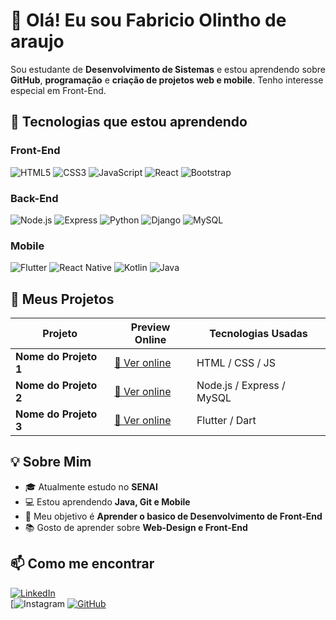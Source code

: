 # 👋 Olá! Eu sou Fabricio Olintho de araujo

Sou estudante de **Desenvolvimento de Sistemas** e estou aprendendo sobre **GitHub**, **programação** e **criação de projetos web e mobile**. Tenho interesse especial em Front-End.

## 🎯 Tecnologias que estou aprendendo

### Front-End
![HTML5](https://img.shields.io/badge/-HTML5-E34F26?style=flat-square&logo=html5&logoColor=white)
![CSS3](https://img.shields.io/badge/-CSS3-1572B6?style=flat-square&logo=css3)
![JavaScript](https://img.shields.io/badge/-JavaScript-F7DF1E?style=flat-square&logo=javascript&logoColor=black)
![React](https://img.shields.io/badge/-React-61DAFB?style=flat-square&logo=react&logoColor=black)
![Bootstrap](https://img.shields.io/badge/-Bootstrap-7952B3?style=flat-square&logo=bootstrap&logoColor=white)

### Back-End
![Node.js](https://img.shields.io/badge/-Node.js-339933?style=flat-square&logo=node.js&logoColor=white)
![Express](https://img.shields.io/badge/-Express-000000?style=flat-square&logo=express&logoColor=white)
![Python](https://img.shields.io/badge/-Python-3776AB?style=flat-square&logo=python&logoColor=white)
![Django](https://img.shields.io/badge/-Django-092E20?style=flat-square&logo=django&logoColor=white)
![MySQL](https://img.shields.io/badge/-MySQL-4479A1?style=flat-square&logo=mysql&logoColor=white)

### Mobile
![Flutter](https://img.shields.io/badge/-Flutter-02569B?style=flat-square&logo=flutter&logoColor=white)
![React Native](https://img.shields.io/badge/-React_Native-61DAFB?style=flat-square&logo=react&logoColor=black)
![Kotlin](https://img.shields.io/badge/-Kotlin-0095D5?style=flat-square&logo=kotlin&logoColor=white)
![Java](https://img.shields.io/badge/-Java-007396?style=flat-square&logo=java&logoColor=white)


## 🚀 Meus Projetos

| Projeto               | Preview Online                        | Tecnologias Usadas        |
|-----------------------|-------------------------------------|--------------------------|
| **Nome do Projeto 1** | [🔗 Ver online](https://seu-link.com) | HTML / CSS / JS          |
| **Nome do Projeto 2** | [🔗 Ver online](https://seu-link.com) | Node.js / Express / MySQL|
| **Nome do Projeto 3** | [🔗 Ver online](https://seu-link.com) | Flutter / Dart           |

## 💡 Sobre Mim

- 🎓 Atualmente estudo no **SENAI**
- 💻 Estou aprendendo **Java, Git e Mobile**
- 🎯 Meu objetivo é **Aprender o basico de Desenvolvimento de Front-End**
- 📚 Gosto de aprender sobre **Web-Design e Front-End**


## 📫 Como me encontrar

[![LinkedIn](https://img.shields.io/badge/-LinkedIn-blue?style=flat-square&logo=linkedin&logoColor=white)](https://linkedin.com/in/seuusuario)  
[![Instagram](https://img.shields.io/badge/-Instagram-E4405F?style=flat-square&logo=instagram&logoColor=white)
[![GitHub](https://img.shields.io/badge/-GitHub-181717?style=flat-square&logo=github&logoColor=white)](https://github.com/seuusuario)
